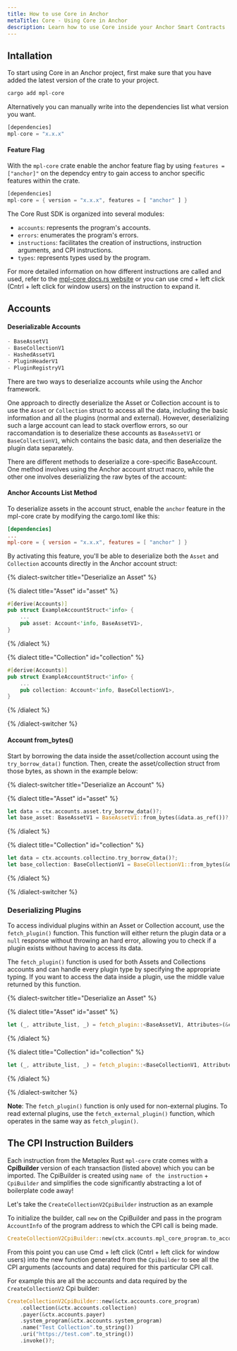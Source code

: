 ```yaml
---
title: How to use Core in Anchor
metaTitle: Core - Using Core in Anchor
description: Learn how to use Core inside your Anchor Smart Contracts
---
```


## Intallation

To start using Core in an Anchor project, first make sure that you have added the latest version of the crate to your project.

```rust
cargo add mpl-core
```

Alternatively you can manually write into the dependencies list what version you want.

```rust
[dependencies]
mpl-core = "x.x.x"
```

#### Feature Flag

With the `mpl-core` crate enable the anchor feature flag by using `features = ["anchor]"` on the dependcy entry to gain access to anchor specific features within the crate.

```rust
[dependencies]
mpl-core = { version = "x.x.x", features = [ "anchor" ] }
```

The Core Rust SDK is organized into several modules:

- `accounts`: represents the program's accounts.
- `errors`: enumerates the program's errors.
- `instructions`: facilitates the creation of instructions, instruction arguments, and CPI instructions.
- `types`: represents types used by the program.

For more detailed information on how different instructions are called and used, refer to the [mpl-core docs.rs website](https://docs.rs/mpl-core/0.7.2/mpl_core/) or you can use cmd + left click (Cntrl + left click for window users) on the instruction to expand it.

## Accounts

#### Deserializable Accounts
```rust
- BaseAssetV1
- BaseCollectionV1
- HashedAssetV1
- PluginHeaderV1
- PluginRegistryV1
```

There are two ways to deserialize accounts while using the Anchor framework.

One approach to directly deserialize the Asset or Collection account is to use the `Asset` or `Collection` struct to access all the data, including the basic information and all the plugins (normal and external). However, deserializing such a large account can lead to stack overflow errors, so our raccomandation is to deserialize these accounts as `BaseAssetV1` or `BaseCollectionV1`, which contains the basic data, and then deserialize the plugin data separately.

There are different methods to deserialize a core-specific BaseAccount. One method involves using the Anchor account struct macro, while the other one involves deserializing the raw bytes of the account:

#### Anchor Accounts List Method

To deserialize assets in the account struct, enable the `anchor` feature in the mpl-core crate by modifying the cargo.toml like this:

```toml
[dependencies]
...
mpl-core = { version = "x.x.x", features = [ "anchor" ] }
```

By activating this feature, you'll be able to deserialize both the `Asset` and `Collection` accounts directly in the Anchor account struct:

{% dialect-switcher title="Deserialize an Asset" %}

{% dialect title="Asset" id="asset" %}

```rust
#[derive(Accounts)]
pub struct ExampleAccountStruct<'info> {
    ...
    pub asset: Account<'info, BaseAssetV1>,
}
```

{% /dialect %}

{% dialect title="Collection" id="collection" %}

```rust
#[derive(Accounts)]
pub struct ExampleAccountStruct<'info> {
    ...
    pub collection: Account<'info, BaseCollectionV1>,
}
```

{% /dialect %}

{% /dialect-switcher %}

#### Account from_bytes()

Start by borrowing the data inside the asset/collection account using the `try_borrow_data()` function. Then, create the asset/collection struct from those bytes, as shown in the example below:

{% dialect-switcher title="Deserialize an Account" %}

{% dialect title="Asset" id="asset" %}

```rust
let data = ctx.accounts.asset.try_borrow_data()?;
let base_asset: BaseAssetV1 = BaseAssetV1::from_bytes(&data.as_ref())?;
```

{% /dialect %}

{% dialect title="Collection" id="collection" %}

```rust
let data = ctx.accounts.collectino.try_borrow_data()?;
let base_collection: BaseCollectionV1 = BaseCollectionV1::from_bytes(&data.as_ref())?;
```

{% /dialect %}

{% /dialect-switcher %}



### Deserializing Plugins

To access individual plugins within an Asset or Collection account, use the `fetch_plugin()` function. This function will either return the plugin data or a `null` response without throwing an hard error, allowing you to check if a plugin exists without having to access its data.

The `fetch_plugin()` function is used for both Assets and Collections accounts and can handle every plugin type by specifying the appropriate typing. If you want to access the data inside a plugin, use the middle value returned by this function.

{% dialect-switcher title="Deserialize an Asset" %}

{% dialect title="Asset" id="asset" %}

```rust
let (_, attribute_list, _) = fetch_plugin::<BaseAssetV1, Attributes>(&ctx.accounts.asset.to_account_info(), mpl_core::types::PluginType::Attributes)?;
```

{% /dialect %}

{% dialect title="Collection" id="collection" %}

```rust
let (_, attribute_list, _) = fetch_plugin::<BaseCollectionV1, Attributes>(&ctx.accounts.asset.to_account_info(), mpl_core::types::PluginType::Attributes)?;
```

{% /dialect %}

{% /dialect-switcher %}

**Note**: The `fetch_plugin()` function is only used for non-external plugins. To read external plugins, use the `fetch_external_plugin()` function, which operates in the same way as `fetch_plugin()`.

## The CPI Instruction Builders

Each instruction from the Metaplex Rust `mpl-core` crate comes with a **CpiBuilder** version of each transaction (listed above) which you can be imported. The CpiBuilder is created using `name of the instruction` + `CpiBuilder` and simplifies the code significantly abstracting a lot of boilerplate code away! 

<!-- #### CpiBuilder List

- [AddCollectionExternalPluginAdapterV1CpiBuilder](https://docs.rs/mpl-core/0.7.2/mpl_core/instructions/struct.AddCollectionExternalPluginAdapterV1CpiBuilder.html)
- [AddCollectionPluginV1CpiBuilder](https://docs.rs/mpl-core/0.7.2/mpl_core/instructions/struct.AddCollectionPluginV1CpiBuilder.html)
- [AddExternalPluginAdapterV1CpiBuilder](https://docs.rs/mpl-core/0.7.2/mpl_core/instructions/struct.AddExternalPluginAdapterV1CpiBuilder.html)
- [AddPluginV1CpiBuilder](https://docs.rs/mpl-core/0.7.2/mpl_core/instructions/struct.AddPluginV1CpiBuilder.html)
- [ApproveCollectionPluginAuthorityV1CpiBuilder](https://docs.rs/mpl-core/0.7.2/mpl_core/instructions/struct.ApproveCollectionPluginAuthorityV1CpiBuilder.html)
- [ApprovePluginAuthorityV1CpiBuilder](https://docs.rs/mpl-core/0.7.2/mpl_core/instructions/struct.ApprovePluginAuthorityV1CpiBuilder.html)
- [BurnCollectionV1CpiBuilder](https://docs.rs/mpl-core/0.7.2/mpl_core/instructions/struct.BurnCollectionV1CpiBuilder.html)
- [BurnV1CpiBuilder](https://docs.rs/mpl-core/0.7.2/mpl_core/instructions/struct.BurnV1CpiBuilder.html)
- [CollectCpiBuilder](https://docs.rs/mpl-core/0.7.2/mpl_core/instructions/struct.CollectCpiBuilder.html)
- [CreateCollectionV1CpiBuilder](https://docs.rs/mpl-core/0.7.2/mpl_core/instructions/struct.CreateCollectionV1CpiBuilder.html)
- [CreateCollectionV2CpiBuilder](https://docs.rs/mpl-core/0.7.2/mpl_core/instructions/struct.CreateCollectionV2CpiBuilder.html)
- [CreateV1CpiBuilder](https://docs.rs/mpl-core/0.7.2/mpl_core/instructions/struct.CreateV1CpiBuilder.html)
- [CreateV2CpiBuilder](https://docs.rs/mpl-core/0.7.2/mpl_core/instructions/struct.CreateV2CpiBuilder.html)
- [RemoveCollectionExternalPluginAdapterV1CpiBuilder](https://docs.rs/mpl-core/0.7.2/mpl_core/instructions/struct.RemoveCollectionExternalPluginAdapterV1CpiBuilder.html)
- [RemoveCollectionPluginV1CpiBuilder](https://docs.rs/mpl-core/0.7.2/mpl_core/instructions/struct.RemoveCollectionPluginV1CpiBuilder.html)
- [RemoveExternalPluginAdapterV1CpiBuilder](https://docs.rs/mpl-core/0.7.2/mpl_core/instructions/struct.RemoveExternalPluginAdapterV1CpiBuilder.html)
- [RemovePluginV1CpiBuilder](https://docs.rs/mpl-core/0.7.2/mpl_core/instructions/struct.RemovePluginV1CpiBuilder.html)
- [RevokeCollectionPluginAuthorityV1CpiBuilder](https://docs.rs/mpl-core/0.7.2/mpl_core/instructions/struct.RevokeCollectionPluginAuthorityV1CpiBuilder.html)
- [RevokePluginAuthorityV1CpiBuilder](https://docs.rs/mpl-core/0.7.2/mpl_core/instructions/struct.RevokePluginAuthorityV1CpiBuilder.html)
- [TransferV1CpiBuilder](https://docs.rs/mpl-core/0.7.2/mpl_core/instructions/struct.TransferV1CpiBuilder.html)
- [UpdateCollectionExternalPluginAdapterV1CpiBuilder](https://docs.rs/mpl-core/0.7.2/mpl_core/instructions/struct.UpdateCollectionExternalPluginAdapterV1CpiBuilder.html)
- [UpdateCollectionPluginV1CpiBuilder](https://docs.rs/mpl-core/0.7.2/mpl_core/instructions/struct.UpdateCollectionPluginV1CpiBuilder.html)
- [UpdateCollectionV1CpiBuilder](https://docs.rs/mpl-core/0.7.2/mpl_core/instructions/struct.UpdateCollectionV1CpiBuilder.html)
- [UpdateExternalPluginAdapterV1CpiBuilder](https://docs.rs/mpl-core/0.7.2/mpl_core/instructions/struct.UpdateExternalPluginAdapterV1CpiBuilder.html)
- [UpdatePluginV1CpiBuilder](https://docs.rs/mpl-core/0.7.2/mpl_core/instructions/struct.UpdatePluginV1CpiBuilder.html)
- [UpdateV1CpiBuilder](https://docs.rs/mpl-core/0.7.2/mpl_core/instructions/struct.UpdateV1CpiBuilder.html)
- [WriteCollectionExternalPluginAdapterDataV1CpiBuilder](https://docs.rs/mpl-core/0.7.2/mpl_core/instructions/struct.WriteCollectionExternalPluginAdapterDataV1CpiBuilder.html)
- [WriteExternalPluginAdapterDataV1CpiBuilder](https://docs.rs/mpl-core/0.7.2/mpl_core/instructions/struct.WriteExternalPluginAdapterDataV1CpiBuilder.html) -->


Let's take the `CreateCollectionV2CpiBuilder` instruction as an example

To initialize the builder, call `new` on the CpiBuilder and pass in the program `AccountInfo` of the program address to which the CPI call is being made.

```rust
CreateCollectionV2CpiBuilder::new(ctx.accounts.mpl_core_program.to_account_info);
```

From this point you can use Cmd + left click (Cntrl + left click for window users) into the new function generated from the `CpiBuilder` to see all the CPI arguments (accounts and data) required for this particular CPI call.

For example this are all the accounts and data required by the `CreateCollectionV2` Cpi builder:
```rust
CreateCollectionV2CpiBuilder::new(&ctx.accounts.core_program)
    .collection(&ctx.accounts.collection)
    .payer(&ctx.accounts.payer)
    .system_program(&ctx.accounts.system_program)
    .name("Test Collection".to_string())
    .uri("https://test.com".to_string())
    .invoke()?;
```

